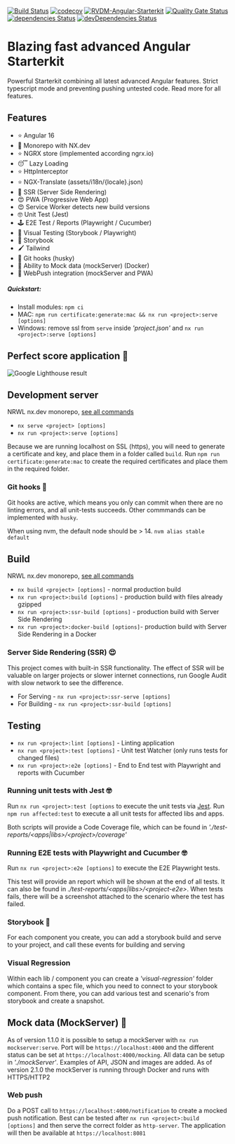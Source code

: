 [![Build Status](https://travis-ci.com/rickvandermey/angular-starterkit.svg?branch=master)](https://travis-ci.com/rickvandermey/angular-starterkit)
[![codecov](https://codecov.io/gh/rickvandermey/angular-starterkit/branch/master/graph/badge.svg)](https://codecov.io/gh/rickvandermey/angular-starterkit)
[![RVDM-Angular-Starterkit](https://img.shields.io/endpoint?url=https://dashboard.cypress.io/badge/simple/i6rrnt&style=flat&logo=cypress)](https://dashboard.cypress.io/projects/i6rrnt/runs)
[![Quality Gate Status](https://sonarcloud.io/api/project_badges/measure?project=RVDM-Angular-Starterkit&metric=alert_status)](https://sonarcloud.io/dashboard?id=RVDM-Angular-Starterkit)
[![dependencies Status](https://david-dm.org/rickvandermey/angular-starterkit.svg)](https://david-dm.org/rickvandermey/angular-starterkit)
[![devDependencies Status](https://david-dm.org/rickvandermey/angular-starterkit/dev-status.svg)](https://david-dm.org/rickvandermey/angular-starterkit?type=dev)

# Blazing fast advanced Angular Starterkit

Powerful Starterkit combining all latest advanced Angular features. Strict typescript mode and preventing pushing untested code. Read more for all features.

## Features

-   ⭐️ Angular 16
-   🎁 Monorepo with NX.dev
-   ⭐️ NGRX store (implemented according ngrx.io)
-   😴 Lazy Loading
-   ⭐️ HttpInterceptor
-   ⭐️ NGX-Translate (assets/i18n/{locale}.json)
-   🚀 SSR (Server Side Rendering)
-   😍 PWA (Progressive Web App)
-   😍 Service Worker detects new build versions
-   🤓 Unit Test (Jest)
-   🕹️ E2E Test / Reports (Playwright / Cucumber)
-   🚀 Visual Testing (Storybook / Playwright)
-   📖 Storybook
-   🖌️ Tailwind
-   🎯 Git hooks (husky)
-   🤩 Ability to Mock data (mockServer) (Docker)
-   🎰 WebPush integration (mockServer and PWA)

##### Quickstart:

-   Install modules: `npm ci`
-   MAC: `npm run certificate:generate:mac && nx run <project>:serve [options]`
-   Windows: remove ssl from `serve` inside _'project.json'_ and `nx run <project>:serve [options]`

## Perfect score application 🤩

![Google Lighthouse result](https://angular.rickvandermeij.nl/assets/google-audit.png)

## Development server

NRWL nx.dev monorepo, [see all commands](https://nx.dev/l/a/cli/serve)

-   `nx serve <project> [options]`
-   `nx run <project>:serve [options]`

Because we are running localhost on SSL (https), you will need to generate a certificate and key, and place them in a folder called `build`. Run `npm run certificate:generate:mac` to create the required certificates and place them in the required folder.

### Git hooks 🎯

Git hooks are active, which means you only can commit when there are no linting errors, and all unit-tests succeeds. Other commmands can be implemented with `husky`.

When using nvm, the default node should be > 14. `nvm alias stable default`

## Build

NRWL nx.dev monorepo, [see all commands](https://nx.dev/l/a/cli/build)

-   `nx build <project> [options]` - normal production build
-   `nx run <project>:build [options]` - production build with files already gzipped
-   `nx run <project>:ssr-build [options]` - production build with Server Side Rendering
-   `nx run <project>:docker-build [options]`- production build with Server Side Rendering in a Docker

### Server Side Rendering (SSR) 😍

This project comes with built-in SSR functionality. The effect of SSR will be valuable on larger projects or slower internet connections, run Google Audit with slow network to see the difference.

-   For Serving - `nx run <project>:ssr-serve [options]`
-   For Building - `nx run <project>:ssr-build [options]`

## Testing

-   `nx run <project>:lint [options]` - Linting application
-   `nx run <project>:test [options]` - Unit test Watcher (only runs tests for changed files)
-   `nx run <project>:e2e [options]` - End to End test with Playwright and reports with Cucumber

### Running unit tests with Jest 🤓

Run `nx run <project>:test [options` to execute the unit tests via [Jest](https://jestjs.io/).
Run `npm run affected:test` to execute a all unit tests for affected libs and apps.

Both scripts will provide a Code Coverage file, which can be found in _'./test-reports/<apps|libs>/\<project>/coverage'_

### Running E2E tests with Playwright and Cucumber 🤓

Run `nx run <project>:e2e [options]` to execute the E2E Playwright tests.

This test will provide an report which will be shown at the end of all tests. It can also be found in _./test-reports/<apps|libs>/\<project-e2e>_. When tests fails, there will be a screenshot attached to the scenario where the test has failed.

### Storybook 📖

For each component you create, you can add a storybook build and serve to your project, and call these events for building and serving

### Visual Regression

Within each lib / component you can create a _'visual-regression'_ folder which contains a spec file, which you need to connect to your storybook component.
From there, you can add various test and scenario's from storybook and create a snapshot.

## Mock data (MockServer) 🤩

As of version 1.1.0 it is possible to setup a mockServer with `nx run mockserver:serve`. Port will be `https://localhost:4000` and the different status can be set at `https://localhost:4000/mocking`. All data can be setup in _'./mockServer'_. Examples of API, JSON and images are added.
As of version 2.1.0 the mockServer is running through Docker and runs with HTTPS/HTTP2

### Web push

Do a POST call to `https://localhost:4000/notification` to create a mocked push notification.
Best can be tested after `nx run <project>:build [options]` and then serve the correct folder as `http-server`. The application will then be available at `https://localhost:8081`
